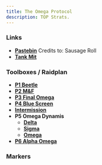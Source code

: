 ```yaml
---
title: The Omega Protocol
description: TOP Strats.
---
```

### Links ###
- [**Pastebin**](https://pastebin.com/PyBmi5N4 ) Credits to: Sausage Roll
- [**Tank Mit**]()

### Toolboxes / Raidplan ###
- [**P1 Beetle**](https://ff14.toolboxgaming.space/?id=758088204654761&preview=1)
- [**P2 M&F**](https://ff14.toolboxgaming.space/?id=324285310725761&preview=1)
- [**P3 Final Omega**](https://ff14.toolboxgaming.space/?id=243183080764761&preview=1)
- [**P4 Blue Screen**](https://ff14.toolboxgaming.space/?id=595188367474761&preview=1)
- [**Intermission**](https://ff14.toolboxgaming.space/?id=999851866521561&preview=1)
- **P5 Omega Dynamis**
    - [**Delta**](https://ff14.toolboxgaming.space/?id=732288275415761&preview=1)
    - [**Sigma**](https://ff14.toolboxgaming.space/?id=107380954136761&preview=1)
    - [**Omega**](https://ff14.toolboxgaming.space/?id=078384491946761&preview=1)
- [**P6 Alpha Omega**](https://ff14.toolboxgaming.space/?id=829484027197761&preview=1)

### Markers ###
